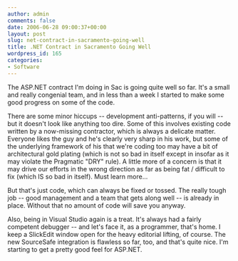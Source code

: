 ```yaml
---
author: admin
comments: false
date: 2006-06-28 09:00:37+00:00
layout: post
slug: net-contract-in-sacramento-going-well
title: .NET Contract in Sacramento Going Well
wordpress_id: 165
categories:
- Software
---
```


The ASP.NET contract I'm doing in Sac is going quite well so far.  It's a small and really congenial team, and in less than a week I started to make some good progress on some of the code.

There are some minor hiccups -- development anti-patterns, if you will -- but it doesn't look like anything too dire.  Some of this involves existing code written by a now-missing contractor,  which is always a delicate matter.  Everyone likes the guy and he's clearly very sharp in his work, but some of the underlying framework of his that we're coding too may have a bit of architectural gold plating (which is not so bad in itself except in insofar as it may violate the Pragmatic "DRY" rule).  A little more of a concern is that it may drive our efforts in the wrong direction as far as being fat / difficult to fix (which IS so bad in itself).  Must learn more...

But that's just code, which can always be fixed or tossed.  The really tough job -- good management and a team that gets along well -- is already in place.  Without that no amount of code will save you anyway.

Also, being in Visual Studio again is a treat.  It's always had a fairly competent debugger -- and let's face it, as a programmer, that's home.  I keep a SlickEdit window open for the heavy editorial lifting, of course.  The new SourceSafe integration is flawless so far, too, and that's quite nice.  I'm starting to get a pretty good feel for ASP.NET.
